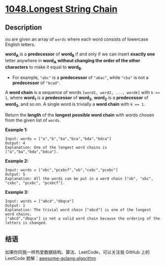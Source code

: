 # [1048.Longest String Chain][title]

## Description
ou are given an array of `words` where each word consists of lowercase English letters.

**word<sub>A</sub>** is a **predecessor** of **word<sub>B</sub>** if and only if we can insert **exactly one** letter anywhere in **word<sub>A</sub>**  **without changing the order of the other characters** to make it equal to **word<sub>B</sub>**.

- For example, `"abc"` is a **predecessor** of `"abac"`, while `"cba"` is not a **predecessor** of `"bcad"`.

A **word chain** is a sequence of words `[word1, word2, ..., wordk]` with `k >= 1`, where **word<sub>1</sub>** is a **predecessor** of **word<sub>2</sub>**, **word<sub>2</sub>** is a **predecessor** of **word<sub>3</sub>**, and so on. A single word is trivially a **word chain** with `k == 1`.

Return the **length** of the **longest possible word chain** with words chosen from the given list of `words`.

**Example 1:**

```
Input: words = ["a","b","ba","bca","bda","bdca"]
Output: 4
Explanation: One of the longest word chains is ["a","ba","bda","bdca"].
```

**Example 2:**

```
Input: words = ["xbc","pcxbcf","xb","cxbc","pcxbc"]
Output: 5
Explanation: All the words can be put in a word chain ["xb", "xbc", "cxbc", "pcxbc", "pcxbcf"].
```

**Example 3:**

```
Input: words = ["abcd","dbqca"]
Output: 1
Explanation: The trivial word chain ["abcd"] is one of the longest word chains.
["abcd","dbqca"] is not a valid word chain because the ordering of the letters is changed.
```

## 结语

如果你同我一样热爱数据结构、算法、LeetCode，可以关注我 GitHub 上的 LeetCode 题解：[awesome-golang-algorithm][me]

[title]: https://leetcode.com/problems/longest-string-chain/
[me]: https://github.com/kylesliu/awesome-golang-algorithm
